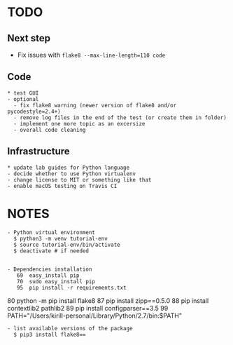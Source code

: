 # TODO

## Next step

  - Fix issues with `flake8 --max-line-length=110 code`

## Code

    * test GUI
    - optional
      - fix flake8 warning (newer version of flake8 and/or pycodestyle=2.4+)
      - remove log files in the end of the test (or create them in folder)
      - implement one more topic as an excersize
      - overall code cleaning

## Infrastructure

    * update lab guides for Python language
    - decide whether to use Python virtualenv
    - change license to MIT or something like that
    - enable macOS testing on Travis CI

# NOTES

    - Python virtual environment
      $ python3 -m venv tutorial-env
      $ source tutorial-env/bin/activate
      $ deactivate # if needed


    - Dependencies installation
       69  easy_install pip
       70  sudo easy_install pip
       95  pip install -r requirements.txt

   80  python -m pip install flake8
   87  pip install zipp==0.5.0
   88  pip install contextlib2 pathlib2
   89  pip install configparser==3.5
   99  PATH="/Users/kirill-personal/Library/Python/2.7/bin:$PATH"

    - list available versions of the package
      $ pip3 install flake8==
